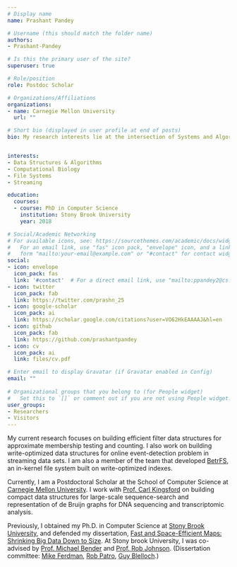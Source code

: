 ```yaml
---
# Display name
name: Prashant Pandey

# Username (this should match the folder name)
authors:
- Prashant-Pandey

# Is this the primary user of the site?
superuser: true

# Role/position
role: Postdoc Scholar

# Organizations/Affiliations
organizations:
- name: Carnegie Mellon University
  url: ""

# Short bio (displayed in user profile at end of posts)
bio: My research interests lie at the intersection of Systems and Algorithms. I design and build theoretically well-founded data structures for big data problems in computational biology, streaming, and file systems.


interests:
- Data Structures & Algorithms
- Computational Biology
- File Systems
- Streaming

education:
  courses:
  - course: PhD in Computer Science
    institution: Stony Brook University
    year: 2018

# Social/Academic Networking
# For available icons, see: https://sourcethemes.com/academic/docs/widgets/#icons
#   For an email link, use "fas" icon pack, "envelope" icon, and a link in the
#   form "mailto:your-email@example.com" or "#contact" for contact widget.
social:
- icon: envelope
  icon_pack: fas
  link: '#contact'  # For a direct email link, use "mailto:ppandey2@cs.cmu.edu".
- icon: twitter
  icon_pack: fab
  link: https://twitter.com/prashn_25
- icon: google-scholar
  icon_pack: ai
  link: https://scholar.google.com/citations?user=VO62HkEAAAAJ&hl=en
- icon: github
  icon_pack: fab
  link: https://github.com/prashantpandey
- icon: cv
  icon_pack: ai
  link: files/cv.pdf

# Enter email to display Gravatar (if Gravatar enabled in Config)
email: ""
  
# Organizational groups that you belong to (for People widget)
#   Set this to `[]` or comment out if you are not using People widget.  
user_groups:
- Researchers
- Visitors
---
```


My current research focuses on building efficient filter data structures for approximate membership testing and counting. I also work on building write-optimized data structures for online event-detection problem in streaming data sets. I am also a member of the team that developed [BetrFS](http://www.betrfs.org/), an in-kernel file system built on write-optimized indexes.

Currently, I am a Postdoctoral Scholar at the School of Computer Science at [Carnegie Mellon University](https://www.cs.cmu.edu/). I work with [Prof. Carl Kingsford](http://www.cs.cmu.edu/~ckingsf/) on building compact data structures for large-scale sequence-search and representation of de Bruijn graphs for DNA sequencing and transcriptomic analysis.

Previously, I obtained my Ph.D. in Computer Science at [Stony Brook University](https://www.cs.stonybrook.edu/), and defended my dissertation, [Fast and Space-Efficient Maps: Shrinking Big Data Down to Size](files/prashant_pandey_thesis_2018_submitted.pdf). At Stony brook University, I was co-advised by [Prof. Michael Bender](http://www3.cs.stonybrook.edu/~bender/) and [Prof. Rob Johnson](http://www3.cs.stonybrook.edu/~rob/). (Dissertation committee: [Mike Ferdman](https://compas.cs.stonybrook.edu/~mferdman/), [Rob Patro](http://www.robpatro.com/redesign/), [Guy Blelloch](http://www.cs.cmu.edu/~guyb/).)

